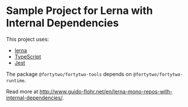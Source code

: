 # Sample Project for Lerna with Internal Dependencies

This project uses:

- [lerna](https://lerna.js.org/)
- [TypeScript](https://www.typescriptlang.org/)
- [Jest](https://jestjs.io/)

The package `@fortytwo/fortytwo-tools` depends on `@fortytwo/fortytwo-runtime`.

Read more at
http://www.guido-flohr.net/en/lerna-mono-repos-with-internal-dependencies/.

